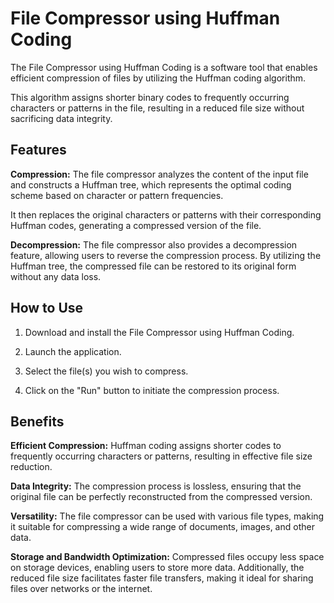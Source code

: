 # File Compressor using Huffman Coding

The File Compressor using Huffman Coding is a software tool that enables efficient compression of files by utilizing the Huffman coding algorithm.

This algorithm assigns shorter binary codes to frequently occurring characters or patterns in the file, resulting in a reduced file size without sacrificing data integrity.

## Features

**Compression:** The file compressor analyzes the content of the input file and constructs a Huffman tree, which represents the optimal coding scheme based on character or pattern frequencies. 

It then replaces the original characters or patterns with their corresponding Huffman codes, generating a compressed version of the file.

**Decompression:**
The file compressor also provides a decompression feature, allowing users to reverse the compression process. 
By utilizing the Huffman tree, the compressed file can be restored to its original form without any data loss.

## How to Use

1. Download and install the File Compressor using Huffman Coding.

2. Launch the application.

3. Select the file(s) you wish to compress.

4. Click on the "Run" button to initiate the compression process. 


## Benefits

**Efficient Compression:** Huffman coding assigns shorter codes to frequently occurring characters or patterns, resulting in effective file size reduction.

**Data Integrity:** The compression process is lossless, ensuring that the original file can be perfectly reconstructed from the compressed version.

**Versatility:** The file compressor can be used with various file types, making it suitable for compressing a wide range of documents, images, and other data.

**Storage and Bandwidth Optimization:** Compressed files occupy less space on storage devices, enabling users to store more data. Additionally, the reduced file size facilitates faster file transfers, making it ideal for sharing files over networks or the internet.



